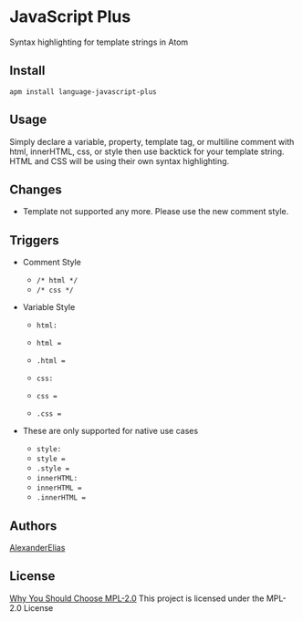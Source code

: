 
# JavaScript Plus
Syntax highlighting for template strings in Atom

## Install
`apm install language-javascript-plus`

## Usage
Simply declare a variable, property, template tag, or multiline comment with html, innerHTML, css, or style then use backtick for your template string. HTML and CSS will be using their own syntax highlighting.

## Changes
- Template not supported any more. Please use the new comment style.

## Triggers

- Comment Style
	- `/* html */`
	- `/* css */`

- Variable Style
	- `html: `
	- `html = `
	- `.html = `

	- `css: `
	- `css = `
	- `.css = `

- These are only supported for native use cases
	- `style: `
	- `style = `
	- `.style = `
	- `innerHTML: `
	- `innerHTML = `
	- `.innerHTML = `

## Authors
[AlexanderElias](https://github.com/AlexanderElias)

## License
[Why You Should Choose MPL-2.0](http://veldstra.org/2016/12/09/you-should-choose-mpl2-for-your-opensource-project.html)
This project is licensed under the MPL-2.0 License
